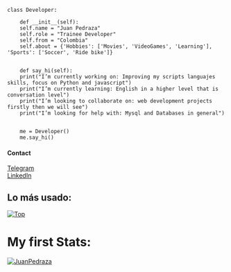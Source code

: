 ```
class Developer:
    
    def __init__(self):
    self.name = "Juan Pedraza"
    self.role = "Trainee Developer"
    self.from = "Colombia"
    self.about = {'Hobbies': ['Movies', 'VideoGames', 'Learning'], 'Sports': ['Soccer', 'Ride bike']}

    
    def say_hi(self):
    print("I’m currently working on: Improving my scripts languajes skills, focus on Python and javascript")
    print("I’m currently learning: English in a higher level that is conversation level")
    print("I’m looking to collaborate on: web development projects firstly then we will see")
    print("I’m looking for help with: Mysql and Databases in general")


    me = Developer()
    me.say_hi()

```

#### Contact
[Telegram](https://t.me/Juan_pedraza)  
[LinkedIn](https://www.linkedin.com/in/juan-pedraza/)

## Lo más usado:

[![Top](https://github-readme-stats.vercel.app/api/top-langs/?username=JuanPedraza&layout=compact)](https://github.com/anuraghazra/github-readme-stats)

# My first Stats:

[![JuanPedraza](https://github-readme-stats.vercel.app/api?username=JuanPedraza)](https://github.com/anuraghazra/github-readme-stats)
